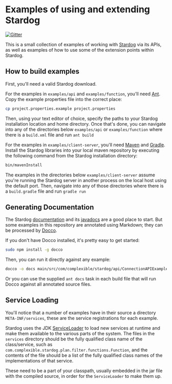 # Examples of using and extending Stardog

[![Gitter](https://badges.gitter.im/Join%20Chat.svg)](https://gitter.im/clarkparsia/stardog-examples?utm_source=badge&utm_medium=badge&utm_campaign=pr-badge&utm_content=badge)

This is a small collection of examples of working with [Stardog](http://stardog.com) via its APIs, as
well as examples of how to use some of the extension points within Stardog.

## How to build examples


First, you'll need a valid Stardog download.

For the examples in `examples/api` and `examples/function`, you'll need [Ant](http://ant.apache.org/).  Copy 
the example properties file into the correct place:

```bash
cp project.properties.example project.properties
```

Then, using your text editor of choice, specify the paths to your Stardog installation location and home directory.
Once that's done, you can navigate into any of the directories below `examples/api` or `examples/function` where there is a `build.xml` file
and run `ant build`


For the examples in `examples/client-server`, you'll need [Maven](http://maven.apache.org/) and [Gradle](http://www.gradle.org/).  Install
the Stardog libraries into your local maven repository by executing the following command from the Stardog installation directory:

```bash
bin/mavenInstall
```

The examples in the directories below `examples/client-server` assume you're running the Stardog server in another process on the local host
using the default port.  Then, navigate into any of those directories where there is a `build.gradle` file and run `gradle run`

## Generating Documentation

The Stardog [documentation](http://docs.stardog.com) and its [javadocs](http://docs.stardog.com/java/snarl) are a good
place to start. But some examples in this repository are annotated using Markdown; they can be processed by
[Docco](http://jashkenas.github.io/docco/).

If you don't have Docco installed, it's pretty easy to get started:

```bash
sudo npm install -g docco
```

Then, you can run it directly against any example:

```bash
docco -o docs main/src/com/complexible/stardog/api/ConnectionAPIExample.java
```

Or you can use the supplied `ant docs` task in each build file that will run Docco against all annotated source files.

## Service Loading

You'll notice that a number of examples have in their source a directory `META-INF/services`, these are the service
registrations for each example.

Stardog uses the JDK [ServiceLoader](http://docs.oracle.com/javase/6/docs/api/java/util/ServiceLoader.html) to load
new services at runtime and make them available to the various parts of the system.  The files in the `services`
directory should be the fully qualified class name of the class/service, such as `com.complexible.stardog.plan.filter.functions.Function`,
and the contents of the file should be a list of the fully qualified class names of the implementations of that service.

These need to be a part of your classpath, usually embedded in the jar file with the compiled source, in order for
the `ServiceLoader` to make them up.
